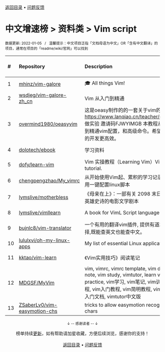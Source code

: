 <a href="https://gitee.com/GrowingGit/GitHub-Chinese-Top-Charts#github中文排行榜">返回目录</a> • <a href="/content/docs/feedback.md">问题反馈</a>

# 中文增速榜 > 资料类 > Vim script
<sub>数据更新: 2022-01-05&nbsp;&nbsp;&nbsp;/&nbsp;&nbsp;&nbsp;温馨提示：中文项目泛指「文档母语为中文」OR「含有中文翻译」的项目，通常在项目的「readme/wiki/官网」可以找到</sub>

|#|Repository|Description|Stars|Average daily growth|Updated|
|:-|:-|:-|:-|:-|:-|
|1|[mhinz/vim-galore](https://gitee.com/mhinz/vim-galore)|:mortar_board: All things Vim!|12674|6|2021-11-17|
|2|[wsdjeg/vim-galore-zh_cn](https://gitee.com/wsdjeg/vim-galore-zh_cn)|Vim 从入门到精通|8666|5|2021-08-21|
|3|[overmind1980/oeasyvim](https://gitee.com/overmind1980/oeasyvim)|这是oeasy制作的的一套关于vim的教程 可以在 https://www.lanqiao.cn/teacher/courses/2840 做实验 邀请码FJWYIMGB 本教程从0基础开始，到精通vim配置，和高级命令。希望能让vim是你的开发更高效。|122|1|2021-12-10|
|4|[dolotech/ebook](https://gitee.com/dolotech/ebook)|学习资料|1441|1|2021-12-02|
|5|[dofy/learn-vim](https://gitee.com/dofy/learn-vim)|Vim 实操教程（Learning Vim）Vim practical tutorial.|1298|1|2021-09-30|
|6|[chengpengzhao/My_vimrc](https://gitee.com/chengpengzhao/My_vimrc)|从开始使用Vim起、累积的学习记录，附带几个自用一键配置linux脚本|6|0|2021-08-26|
|7|[lymslive/motherbless](https://gitee.com/lymslive/motherbless)|《母亲在上》：一部有关 2098 末日题材科幻神话英雄史诗的电影文学剧本|2|0|2021-08-20|
|8|[lymslive/vimllearn](https://gitee.com/lymslive/vimllearn)|A book for VimL Script language|399|0|2021-12-07|
|9|[bujnlc8/vim-translator](https://gitee.com/bujnlc8/vim-translator)|一个有用的翻译vim插件, 提供有道和百度两种选择,既能查英文也能查中文。|2|0|2021-10-27|
|10|[lululxvi/oh-my-linux-apps](https://gitee.com/lululxvi/oh-my-linux-apps)|My list of essential Linux applications.|11|0|2021-12-31|
|11|[kktao/vim-learn](https://gitee.com/kktao/vim-learn)|《Vim实用技巧》阅读笔记|3|0|2021-11-06|
|12|[MDGSF/MyVim](https://gitee.com/MDGSF/MyVim)|vim, vimrc, vimrc template, vim document, vim note, vim study, vimtutor, learn vim, vim practice, vim学习, vim笔记, vim训练营, vim教程, vim入门教程, vim简明教程, vim实操教程, vim入门文档, vimtutor中文版|23|0|2022-01-04|
|13|[ZSaberLv0/vim-easymotion-chs](https://gitee.com/ZSaberLv0/vim-easymotion-chs)|tricks to allow easymotion recognize Chinese chars|17|0|2021-06-17|

<div align="center">
    <p><sub>↓ -- 感谢读者 -- ↓</sub></p>
    榜单持续<a href="/content/docs/milestone.md">更新</a>，如有帮助请加星收藏，方便后续浏览，感谢你的支持！
</div>

<br/>

<div align="center"><a href="https://gitee.com/GrowingGit/GitHub-Chinese-Top-Charts#github中文排行榜">返回目录</a> • <a href="/content/docs/feedback.md">问题反馈</a></div>
